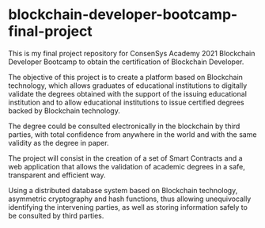 # blockchain-developer-bootcamp-final-project

This is my final project repository for ConsenSys Academy 2021 Blockchain Developer Bootcamp to obtain the certification of Blockchain Developer.

The objective of this project is to create a platform based on Blockchain technology, which allows graduates of educational institutions to digitally validate the degrees obtained with the support of the issuing educational institution and to allow educational institutions to issue certified degrees backed by Blockchain technology.

The degree could be consulted electronically in the blockchain by third parties, with total confidence from anywhere in the world and with the same validity as the degree in paper.

The project will consist in the creation of a set of Smart Contracts and a web application that allows the validation of academic degrees in a safe, transparent and efficient way.

Using a distributed database system based on Blockchain technology, asymmetric cryptography and hash functions, thus allowing unequivocally identifying the intervening parties, as well as storing information safely to be consulted by third parties.

